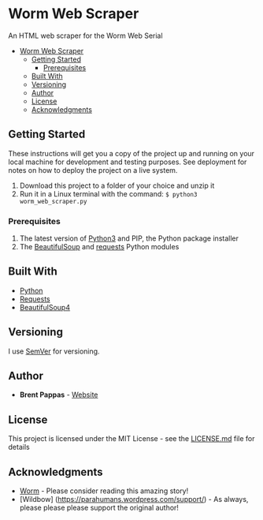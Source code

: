 # Worm Web Scraper

An HTML web scraper for the Worm Web Serial

- [Worm Web Scraper](#worm-web-scraper)
  - [Getting Started](#getting-started)
    - [Prerequisites](#prerequisites)
  - [Built With](#built-with)
  - [Versioning](#versioning)
  - [Author](#author)
  - [License](#license)
  - [Acknowledgments](#acknowledgments)

## Getting Started

These instructions will get you a copy of the project up and running on your local machine for development and testing purposes. See deployment for notes on how to deploy the project on a live system.

1) Download this project to a folder of your choice and unzip it
2) Run it in a Linux terminal with the command: `$ python3 worm_web_scraper.py`

### Prerequisites

1) The latest version of [Python3](https://www.python.org/) and PIP, the Python package installer
2) The [BeautifulSoup](https://www.crummy.com/software/BeautifulSoup/bs4/doc/#installing-beautiful-soup) and [requests](http://docs.python-requests.org/en/master/user/install/#install) Python modules


## Built With

* [Python](https://www.python.org/)
* [Requests](http://docs.python-requests.org/en/master/)
* [BeautifulSoup4](https://www.crummy.com/software/BeautifulSoup/)


## Versioning

I use [SemVer](http://semver.org/) for versioning.

## Author

* **Brent Pappas** -  [Website](http://www.pappasbrent.com)

## License

This project is licensed under the MIT License - see the [LICENSE.md](LICENSE.md) file for details

## Acknowledgments

* [Worm](https://parahumans.wordpress.com/) - Please consider reading this amazing story!
* [Wildbow] (https://parahumans.wordpress.com/support/) - As always, please please please support the original author!
